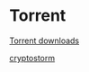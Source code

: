 # Torrent

[Torrent downloads](http://iknowwhatyoudownload.com/)

[cryptostorm](https://cryptostorm.is/torrentip)
